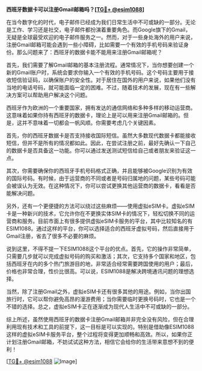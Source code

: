 **西班牙数据卡可以注册Gmail邮箱吗？[[TG💪+ @esim1088](https://t.me/s/esim1088)]**

在当今数字化的时代，电子邮件已经成为我们日常生活中不可或缺的一部分。无论是工作、学习还是社交，电子邮件都扮演着重要角色。而Google旗下的Gmail，无疑是全球最受欢迎的电子邮件服务之一。然而，对于一些身处海外的用户来说，注册Gmail邮箱可能会遇到一些小障碍，比如需要一个有效的手机号码来验证身份。那么问题来了：西班牙的数据卡能不能用来注册Gmail邮箱呢？

首先，我们需要了解Gmail邮箱的基本注册流程。通常情况下，当你想要创建一个新的Gmail账户时，系统会要求你输入一个有效的手机号码。这个号码主要用于接收短信验证码，以确保账户的安全性。对于居住在国外的用户来说，如果他们没有当地的电话号码，就可能面临一定的困难。不过，随着技术的发展，现在有一些解决方案可以帮助用户解决这个问题。

西班牙作为欧洲的一个重要国家，拥有发达的通信网络和多种多样的移动运营商。这意味着如果你持有西班牙的数据卡，理论上是可以用来注册Gmail邮箱的。但是，这并不意味着一切都会一帆风顺。你需要考虑几个关键因素。

首先，你的西班牙数据卡是否支持接收国际短信。虽然大多数现代数据卡都能接收短信，但并不是所有的情况都如此。因此，在尝试注册之前，最好先确认一下自己的数据卡是否具备这一功能。你可以通过发送测试短信给自己或者朋友来验证这一点。

其次，你需要确保你的西班牙手机号码格式正确，并且能够被Google识别为有效的国际号码。有时候，由于运营商的不同或者是号码归属地的问题，某些号码可能会被误认为无效。在这种情况下，你可以尝试更换其他运营商的数据卡，看看是否能解决问题。

另外，还有一个更便捷的方法可以绕过这些麻烦——使用虚拟eSIM卡。虚拟eSIM卡是一种新兴的技术，它允许你在不更换实体SIM卡的情况下，轻松切换不同的运营商和服务。目前市面上有很多提供虚拟eSIM卡服务的平台，其中比较知名的有ESIM1088。通过这样的平台，你可以选择适合的西班牙虚拟号码，然后直接用于Gmail注册，省去了很多不必要的麻烦。

说到这里，不得不提一下ESIM1088这个平台的优点。首先，它的操作非常简单，只需要几步就可以完成虚拟号码的购买和激活；其次，它支持多个国家和地区，包括西班牙在内的多个热门旅游目的地，非常适合经常需要跨国使用的用户；最后，价格也非常合理，性价比很高。可以说，ESIM1088是解决跨境通讯问题的理想选择。

当然，除了注册Gmail之外，虚拟eSIM卡还有很多其他的用途。例如，当你出国旅行时，它可以帮你避免高昂的漫游费用；当你需要临时更换号码时，它也是一个不错的选择。总之，虚拟eSIM卡正在逐渐成为现代人生活中不可或缺的一部分。

综上所述，虽然使用西班牙的数据卡注册Gmail邮箱并非完全没有风险，但在合理利用现有技术和工具的前提下，这一目标是可以实现的。特别是借助像ESIM1088这样的虚拟eSIM卡服务平台，整个过程将变得更加顺畅和高效。所以，如果你正计划注册Gmail邮箱，不妨试试这种方法，相信它会给你的生活带来意想不到的便利！

[[TG💪+ @esim1088](https://t.me/s/esim1088) ![Image](https://i.postimg.cc/4NQfJmqS/Snipaste-2025-05-13-00-14-12.png)]